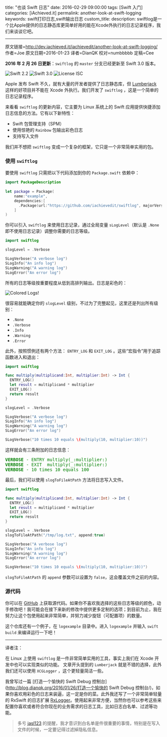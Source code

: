 title: "也谈 Swift 日志"
date: 2016-02-29 09:00:00
tags: [Swift 入门]
categories: [iAchieved.it]
permalink: another-look-at-swift-logging
keywords: swift打印日志,swift输出日志
custom_title: 
description: swiftlog是一个比Apple提供的日志静态库更简单好用的能在Xcode外执行的日志记录程序，我们来谈谈它吧。

---
原文链接=http://dev.iachieved.it/iachievedit/another-look-at-swift-logging/
作者=Joe
原文日期=2016-01-23
译者=DianQK
校对=numbbbbb
定稿=Cee

<!--此处开始正文-->

**2016 年 2 月 26 日更新**：`swiftlog` 的 `master` 分支已经更新至 Swift 3.0 版本。

![Swift 2.2](https://img.shields.io/badge/Swift-2.2-orange.svg?style=flat) ![Swift 3.0](https://img.shields.io/badge/Swift-3.0-orange.svg?style=flat) ![License ISC](https://img.shields.io/badge/License-ISC-blue.svg?style=flat)

Apple 发布 Swift 不久，就有大量的开发者提供了日志静态库，但 [Lumberjack](https://github.com/CocoaLumberjack/CocoaLumberjack) 这样的好项目并不能在 Xcode 外执行。我们开发了 `swiftlog` ，这是一个简单的日志记录程序。

<!--more-->

来看看 `swiftlog` 的更新内容，它主要为 Linux 系统上的 Swift 应用提供快捷添加日志信息的方法。它有以下新特性：

* Swift 包管理支持（SPM）
* 使用惊艳的 `Rainbow` 包输出彩色日志
* 支持写入文件

我们并不想把 `swiftlog` 变成一个复杂的框架，它只是一个非常简单实用的包。

### 使用 `swiftlog`

要使用 `swiftlog` 只需把以下代码添加到你的 `Package.swift` 依赖中：

```swift
import PackageDescription
 
let package = Package(
    name:"example",
    dependencies:[
      .Package(url:"https://github.com/iachievedit/swiftlog", majorVersion:1)
    ]
)
```

你可以引入 `swiftlog` 来使用日志记录，通过全局变量 `sLogLevel`（默认是 `.None` 即不使用日志记录）调整你需要的日志等级。

```swift
import swiftlog

slogLevel = .Verbose

SLogVerbose("A verbose log")
SLogInfo("An info log")
SLogWarning("A warning log")
SLogError("An error log")
```

所有的日志等级按重要程度从低到高排列输出。日志是彩色的：

![Colored Logs!](/img/articles/another-look-at-swift-logging/Untitled-window_011.png1456708215.5935338)

很容易就能确定你的 `slogLevel` 级别，不过为了完整起见，这里还是列出所有级别：

* `.None`
* `.Verbose`
* `.Info`
* `.Warning`
* `.Error`

此外，按照惯例还有两个方法： `ENTRY_LOG` 和 `EXIT_LOG` 。这些“宏指令”用于追踪函数进入和退出：

```swift
import swiftlog

func multiply(multiplicand:Int, multiplier:Int) -> Int {
  ENTRY_LOG()
  let result = multiplicand * multiplier
  EXIT_LOG()
  return result
}

slogLevel = .Verbose

SLogVerbose("A verbose log")
SLogInfo("An info log")
SLogWarning("A warning log")
SLogError("An error log")

SLogVerbose("10 times 10 equals \(multiply(10, multiplier:10))")
```

这样就会有三条附加的日志信息：

<p><font color="green"></p><pre class="crayon:false">
<b>VERBOSE</b> - ENTRY multiply(_:multiplier:)
<b>VERBOSE</b> - EXIT  multiply(_:multiplier:)
<b>VERBOSE</b> - 10 times 10 equals 100
</pre><p></font></p>

最后，我们可以使用 `slogToFileAtPath` 方法将日志写入文件。

```swift
import swiftlog

func multiply(multiplicand:Int, multiplier:Int) -> Int {
  ENTRY_LOG()
  let result = multiplicand * multiplier
  EXIT_LOG()
  return result
}

slogLevel = .Verbose
slogToFileAtPath("/tmp/log.txt", append:true)

SLogVerbose("A verbose log")
SLogInfo("An info log")
SLogWarning("A warning log")
SLogError("An error log")

SLogVerbose("10 times 10 equals \(multiply(10, multiplier:10))")
```

`slogToFileAtPath` 的 `append` 参数可以设置为 `false`，这会覆盖文件之前的内容。

### 源代码

你可以在 [GitHub](https://github.com/iachievedit/swiftlog) 上获取源代码。如果你不喜欢我选择的这些日志等级的颜色，动手修改吧！我可能会在接下来新的修改中提供更多定制的选项；到目前为止，我在努力让这个包使用起来非常简单，并努力减少旋钮（可配置项）的数量。

这个仓库还有一个例子，在 `logexample` 目录中。进入 `logexample` 并输入 `swift build` 来编译运行一下吧！

--- 

译者注：

在 Linux 上使用 `swiftlog` 是一件非常简单实用的工具，事实上我们在 Xcode 开发中也可以实现类似的功能。
文章开头提到的 `Lumberjack` 就是不错的选择，此外我们还可以使用 `XCGLogger` ，这个更轻量简洁一些。

我曾写过一篇 [打造一个愉快的 Swift Debug 控制台](http://blog.dianqk.org/2016/01/26/打造一个愉快的 Swift Debug 控制台/)，如果你喜欢用彩色的日志来装逼，这一定是你的菜。此外我还写了一个非常简单轻量的 RxSwift 的日志扩展 [RxLogger](https://github.com/DianQK/RxLogger)。使用起来非常方便，当然你也可以参考这些来配置你喜欢或者符合你现在的业务需求的日志工具，比如日志白名单、过滤等功能。

> 多亏 [jasl123](https://github.com/jasl) 的提醒，我才意识到白名单是件很重要的事情，特别是在写入文件的时候，一定要记得过滤掉隐私信息。